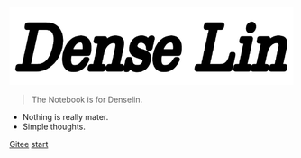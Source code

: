 ![logo](img\indexicon.png)


> The Notebook is for Denselin.

- Nothing is really mater.
- Simple thoughts.

[Gitee](https://gitee.com/denselin/projects)
[start](#docsify)